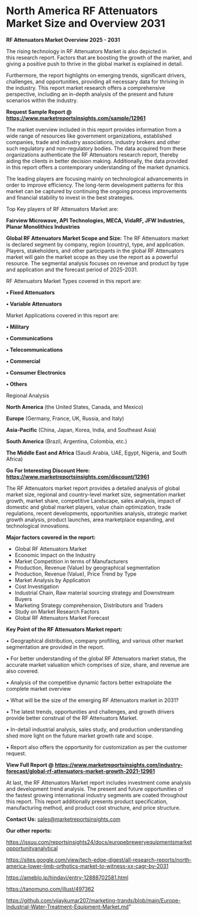  # North America RF Attenuators Market Size and Overview 2031

<Strong> RF Attenuators Market Overview 2025 - 2031</strong>

The rising technology in RF Attenuators Market is also depicted in this research report. Factors that are boosting the growth of the market, and giving a positive push to thrive in the global market is explained in detail.

Furthermore, the report highlights on emerging trends, significant drivers, challenges, and opportunities, providing all necessary data for thriving in the industry. This report market research offers a comprehensive perspective, including an in-depth analysis of the present and future scenarios within the industry.

<strong>Request Sample Report @ <a href=https://www.marketreportsinsights.com/sample/12961>https://www.marketreportsinsights.com/sample/12961</a></strong>

The market overview included in this report provides information from a wide range of resources like government organizations, established companies, trade and industry associations, industry brokers and other such regulatory and non-regulatory bodies. The data acquired from these organizations authenticate the RF Attenuators research report, thereby aiding the clients in better decision making. Additionally, the data provided in this report offers a contemporary understanding of the market dynamics.

The leading players are focusing mainly on technological advancements in order to improve efficiency. The long-term development patterns for this market can be captured by continuing the ongoing process improvements and financial stability to invest in the best strategies.

Top Key players of RF Attenuators Market are:

<strong>Fairview Microwave, API Technologies, MECA, VidaRF, JFW Industries, Planar Monolithics Industries</strong>

<strong><b>Global RF Attenuators Market Scope and Size:</b></strong>
The RF Attenuators market is declared segment by company, region (country), type, and application. Players, stakeholders, and other participants in the global RF Attenuators market will gain the market scope as they use the report as a powerful resource. The segmental analysis focuses on revenue and product by type and application and the forecast period of 2025-2031.

RF Attenuators Market Types covered in this report are:

<strong>• Fixed Attenuators

• Variable Attenuators</strong>

Market Applications covered in this report are:

<strong>• Military

• Communications

• Telecommunications

• Commercial

• Consumer Electronics

• Others</strong> 

Regional Analysis

<strong>North America</strong> (the United States, Canada, and Mexico)

<strong>Europe</strong> (Germany, France, UK, Russia, and Italy)

<strong>Asia-Pacific</strong> (China, Japan, Korea, India, and Southeast Asia)

<strong>South America</strong> (Brazil, Argentina, Colombia, etc.)

<strong>The Middle East and Africa</strong> (Saudi Arabia, UAE, Egypt, Nigeria, and South Africa)

<strong>Go For Interesting Discount Here: <a href=https://www.marketreportsinsights.com/discount/12961>https://www.marketreportsinsights.com/discount/12961</a></strong>

The RF Attenuators market report provides a detailed analysis of global market size, regional and country-level market size, segmentation market growth, market share, competitive Landscape, sales analysis, impact of domestic and global market players, value chain optimization, trade regulations, recent developments, opportunities analysis, strategic market growth analysis, product launches, area marketplace expanding, and technological innovations.

<strong><b>Major factors covered in the report:</b></strong>
<ul>
  <li>Global RF Attenuators Market </li>
  <li>Economic Impact on the Industry</li>
  <li>Market Competition in terms of Manufacturers</li>
  <li>Production, Revenue (Value) by geographical segmentation</li>
  <li>Production, Revenue (Value), Price Trend by Type</li>
  <li>Market Analysis by Application</li>
  <li>Cost Investigation</li>
  <li>Industrial Chain, Raw material sourcing strategy and Downstream Buyers</li>
  <li>Marketing Strategy comprehension, Distributors and Traders</li>
  <li>Study on Market Research Factors</li>
  <li>Global RF Attenuators Market Forecast</li>
</ul>

<strong><b>Key Point of the RF Attenuators Market report:</b></strong>

• Geographical distribution, company profiling, and various other market segmentation are provided in the report.

• For better understanding of the global RF Attenuators market status, the accurate market valuation which comprises of size, share, and revenue are also covered.

• Analysis of the competitive dynamic factors better extrapolate the complete market overview

• What will be the size of the emerging RF Attenuators market in 2031?

• The latest trends, opportunities and challenges, and growth drivers provide better construal of the RF Attenuators Market.

• In-detail industrial analysis, sales study, and production understanding shed more light on the future market growth rate and scope.

• Report also offers the opportunity for customization as per the customer request.

<strong><b>View Full Report @ <a href=https://www.marketreportsinsights.com/industry-forecast/global-rf-attenuators-market-growth-2021-12961>https://www.marketreportsinsights.com/industry-forecast/global-rf-attenuators-market-growth-2021-12961</a></b></strong>


At last, the RF Attenuators Market report includes investment come analysis and development trend analysis. The present and future opportunities of the fastest growing international industry segments are coated throughout this report. This report additionally presents product specification, manufacturing method, and product cost structure, and price structure.

<strong>Contact Us:</strong>
sales@marketreportsinsights.com

<strong>Our other reports:</strong>

<a href=https://issuu.com/reportsinsights24/docs/europebreweryequipmentsmarketopportunityanalytical>https://issuu.com/reportsinsights24/docs/europebreweryequipmentsmarketopportunityanalytical</a>

<a href=https://sites.google.com/view/tech-edge-digest/all-research-reports/north-america-lower-limb-orthotics-market-to-witness-xx-cagr-by-2031>https://sites.google.com/view/tech-edge-digest/all-research-reports/north-america-lower-limb-orthotics-market-to-witness-xx-cagr-by-2031</a>

<a href=https://ameblo.jp/hindavi/entry-12888702581.html>https://ameblo.jp/hindavi/entry-12888702581.html</a>

<a href=https://tanomuno.com/illust/497362>https://tanomuno.com/illust/497362</a>

<a href=https://github.com/vijaykumar207/marketing-trands/blob/main/Europe-Industrial-Water-Treatment-Equipment-Market.md>https://github.com/vijaykumar207/marketing-trands/blob/main/Europe-Industrial-Water-Treatment-Equipment-Market.md</a>"
